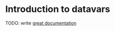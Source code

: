 # Introduction to datavars

TODO: write [great documentation](http://jacobian.org/writing/what-to-write/)
